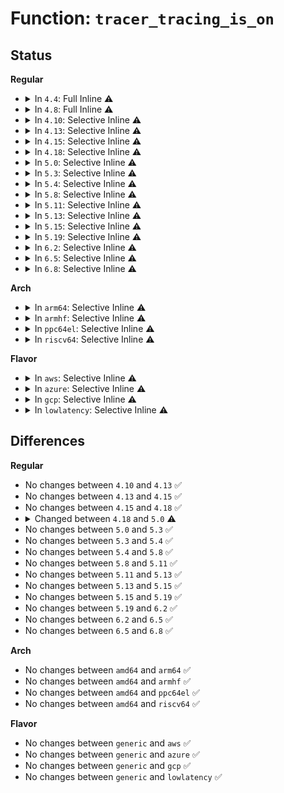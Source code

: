 # Function: <code>tracer_tracing_is_on</code>

## Status
<b>Regular</b>
<ul>
<li>
<details>
<summary>In <code>4.4</code>: Full Inline ⚠️</summary>

**Collision:** Unique Static

**Inline:** Full

**Transformation:** False

**Instances:**

```
In kernel/trace/trace.c (ffffffff8114ab17)
Location: kernel/trace/trace.c:815
Inline: True
Inline callers:
  - kernel/trace/trace.c:rb_simple_read
```
</details>
</li>
<li>
<details>
<summary>In <code>4.8</code>: Full Inline ⚠️</summary>

**Collision:** Unique Static

**Inline:** Full

**Transformation:** False

**Instances:**

```
In kernel/trace/trace.c (ffffffff81153d30)
Location: kernel/trace/trace.c:1050
Inline: True
Inline callers:
  - kernel/trace/trace.c:rb_simple_read
```
</details>
</li>
<li>
<details>
<summary>In <code>4.10</code>: Selective Inline ⚠️</summary>

```c
int tracer_tracing_is_on(struct trace_array *tr);
```

**Collision:** Unique Global

**Inline:** Selective

**Transformation:** False

**Instances:**

```
In kernel/trace/trace.c (ffffffff8115e30c)
Location: kernel/trace/trace.c:1093
Inline: True
Inline callers:
  - kernel/trace/trace.c:rb_simple_read
Direct callers:
  - kernel/trace/trace_hwlat.c:hwlat_tracer_init
  - kernel/trace/trace_hwlat.c:hwlat_tracer_init
```
**Symbols:**

```
ffffffff811619e0-ffffffff81161a05: tracer_tracing_is_on (STB_GLOBAL)
```
</details>
</li>
<li>
<details>
<summary>In <code>4.13</code>: Selective Inline ⚠️</summary>

```c
int tracer_tracing_is_on(struct trace_array *tr);
```

**Collision:** Unique Global

**Inline:** Selective

**Transformation:** False

**Instances:**

```
In kernel/trace/trace.c (ffffffff811617bc)
Location: kernel/trace/trace.c:1091
Inline: True
Inline callers:
  - kernel/trace/trace.c:rb_simple_read
Direct callers:
  - kernel/trace/trace_functions.c:ftrace_traceoff
  - kernel/trace/trace_functions.c:ftrace_traceon
  - kernel/trace/trace_hwlat.c:hwlat_tracer_init
  - kernel/trace/trace_hwlat.c:hwlat_tracer_init
```
**Symbols:**

```
ffffffff81164dc0-ffffffff81164de5: tracer_tracing_is_on (STB_GLOBAL)
```
</details>
</li>
<li>
<details>
<summary>In <code>4.15</code>: Selective Inline ⚠️</summary>

```c
int tracer_tracing_is_on(struct trace_array *tr);
```

**Collision:** Unique Global

**Inline:** Selective

**Transformation:** False

**Instances:**

```
In kernel/trace/trace.c (ffffffff8116ec4c)
Location: kernel/trace/trace.c:1091
Inline: True
Inline callers:
  - kernel/trace/trace.c:rb_simple_read
Direct callers:
  - kernel/trace/trace_functions.c:ftrace_traceoff
  - kernel/trace/trace_functions.c:ftrace_traceon
  - kernel/trace/trace_hwlat.c:hwlat_tracer_init
  - kernel/trace/trace_hwlat.c:hwlat_tracer_init
```
**Symbols:**

```
ffffffff81171d10-ffffffff81171d35: tracer_tracing_is_on (STB_GLOBAL)
```
</details>
</li>
<li>
<details>
<summary>In <code>4.18</code>: Selective Inline ⚠️</summary>

```c
int tracer_tracing_is_on(struct trace_array *tr);
```

**Collision:** Unique Global

**Inline:** Selective

**Transformation:** False

**Instances:**

```
In kernel/trace/trace.c (ffffffff8117cb35)
Location: kernel/trace/trace.c:1090
Inline: True
Inline callers:
  - kernel/trace/trace.c:rb_simple_write
  - kernel/trace/trace.c:rb_simple_read
Direct callers:
  - kernel/trace/trace_functions.c:ftrace_traceoff
  - kernel/trace/trace_functions.c:ftrace_traceon
  - kernel/trace/trace_hwlat.c:hwlat_tracer_init
  - kernel/trace/trace_hwlat.c:hwlat_tracer_init
```
**Symbols:**

```
ffffffff81180e80-ffffffff81180ea5: tracer_tracing_is_on (STB_GLOBAL)
```
</details>
</li>
<li>
<details>
<summary>In <code>5.0</code>: Selective Inline ⚠️</summary>

```c
bool tracer_tracing_is_on(struct trace_array *tr);
```

**Collision:** Unique Global

**Inline:** Selective

**Transformation:** False

**Instances:**

```
In kernel/trace/trace.c (ffffffff8118a3d2)
Location: kernel/trace/trace.c:1091
Inline: True
Inline callers:
  - kernel/trace/trace.c:rb_simple_write
  - kernel/trace/trace.c:rb_simple_read
Direct callers:
  - kernel/trace/trace_functions.c:ftrace_traceoff
  - kernel/trace/trace_functions.c:ftrace_traceon
  - kernel/trace/trace_hwlat.c:hwlat_tracer_init
  - kernel/trace/trace_hwlat.c:hwlat_tracer_init
```
**Symbols:**

```
ffffffff8118e840-ffffffff8118e863: tracer_tracing_is_on (STB_GLOBAL)
```
</details>
</li>
<li>
<details>
<summary>In <code>5.3</code>: Selective Inline ⚠️</summary>

```c
bool tracer_tracing_is_on(struct trace_array *tr);
```

**Collision:** Unique Global

**Inline:** Selective

**Transformation:** False

**Instances:**

```
In kernel/trace/trace.c (ffffffff81197adc)
Location: kernel/trace/trace.c:1262
Inline: True
Inline callers:
  - kernel/trace/trace.c:rb_simple_write
  - kernel/trace/trace.c:rb_simple_read
Direct callers:
  - kernel/trace/trace_functions.c:ftrace_traceoff
  - kernel/trace/trace_functions.c:ftrace_traceon
  - kernel/trace/trace_hwlat.c:hwlat_tracer_init
  - kernel/trace/trace_hwlat.c:hwlat_tracer_init
```
**Symbols:**

```
ffffffff8119c250-ffffffff8119c273: tracer_tracing_is_on (STB_GLOBAL)
```
</details>
</li>
<li>
<details>
<summary>In <code>5.4</code>: Selective Inline ⚠️</summary>

```c
bool tracer_tracing_is_on(struct trace_array *tr);
```

**Collision:** Unique Global

**Inline:** Selective

**Transformation:** False

**Instances:**

```
In kernel/trace/trace.c (ffffffff811a347c)
Location: kernel/trace/trace.c:1280
Inline: True
Inline callers:
  - kernel/trace/trace.c:rb_simple_write
  - kernel/trace/trace.c:rb_simple_read
Direct callers:
  - kernel/trace/trace_functions.c:ftrace_traceoff
  - kernel/trace/trace_functions.c:ftrace_traceon
  - kernel/trace/trace_hwlat.c:hwlat_tracer_init
  - kernel/trace/trace_hwlat.c:hwlat_tracer_init
```
**Symbols:**

```
ffffffff811a7c40-ffffffff811a7c63: tracer_tracing_is_on (STB_GLOBAL)
```
</details>
</li>
<li>
<details>
<summary>In <code>5.8</code>: Selective Inline ⚠️</summary>

```c
bool tracer_tracing_is_on(struct trace_array *tr);
```

**Collision:** Unique Global

**Inline:** Selective

**Transformation:** False

**Instances:**

```
In kernel/trace/trace.c (ffffffff811bceec)
Location: kernel/trace/trace.c:1315
Inline: True
Inline callers:
  - kernel/trace/trace.c:rb_simple_write
  - kernel/trace/trace.c:rb_simple_read
  - kernel/trace/trace.c:tracing_wait_pipe
  - kernel/trace/trace.c:tracing_record_tgid
  - kernel/trace/trace.c:tracing_record_taskinfo_sched_switch
Direct callers:
  - kernel/trace/trace_functions.c:ftrace_traceoff
  - kernel/trace/trace_functions.c:ftrace_traceon
  - kernel/trace/trace_functions.c:ftrace_traceoff_count
  - kernel/trace/trace_functions.c:ftrace_traceon_count
  - kernel/trace/trace_hwlat.c:hwlat_tracer_init
  - kernel/trace/trace_hwlat.c:hwlat_tracer_init
```
**Symbols:**

```
ffffffff811bffe0-ffffffff811c0003: tracer_tracing_is_on (STB_GLOBAL)
```
</details>
</li>
<li>
<details>
<summary>In <code>5.11</code>: Selective Inline ⚠️</summary>

```c
bool tracer_tracing_is_on(struct trace_array *tr);
```

**Collision:** Unique Global

**Inline:** Selective

**Transformation:** False

**Instances:**

```
In kernel/trace/trace.c (ffffffff811baafc)
Location: kernel/trace/trace.c:1466
Inline: True
Inline callers:
  - kernel/trace/trace.c:rb_simple_write
  - kernel/trace/trace.c:rb_simple_read
  - kernel/trace/trace.c:tracing_wait_pipe
  - kernel/trace/trace.c:tracing_record_tgid
  - kernel/trace/trace.c:tracing_record_taskinfo_sched_switch
Direct callers:
  - kernel/trace/trace_functions.c:ftrace_traceoff
  - kernel/trace/trace_functions.c:ftrace_traceon
  - kernel/trace/trace_functions.c:ftrace_traceoff_count
  - kernel/trace/trace_functions.c:ftrace_traceon_count
  - kernel/trace/trace_hwlat.c:hwlat_tracer_init
  - kernel/trace/trace_hwlat.c:hwlat_tracer_init
```
**Symbols:**

```
ffffffff811bdc10-ffffffff811bdc33: tracer_tracing_is_on (STB_GLOBAL)
```
</details>
</li>
<li>
<details>
<summary>In <code>5.13</code>: Selective Inline ⚠️</summary>

```c
bool tracer_tracing_is_on(struct trace_array *tr);
```

**Collision:** Unique Global

**Inline:** Selective

**Transformation:** False

**Instances:**

```
In kernel/trace/trace.c (ffffffff811bad6c)
Location: kernel/trace/trace.c:1463
Inline: True
Inline callers:
  - kernel/trace/trace.c:rb_simple_write
  - kernel/trace/trace.c:rb_simple_read
  - kernel/trace/trace.c:tracing_wait_pipe
  - kernel/trace/trace.c:tracing_is_on
Direct callers:
  - kernel/trace/trace_functions.c:ftrace_traceoff
  - kernel/trace/trace_functions.c:ftrace_traceon
  - kernel/trace/trace_functions.c:ftrace_traceoff_count
  - kernel/trace/trace_functions.c:ftrace_traceon_count
  - kernel/trace/trace_hwlat.c:hwlat_tracer_init
  - kernel/trace/trace_hwlat.c:hwlat_tracer_init
```
**Symbols:**

```
ffffffff811bd720-ffffffff811bd743: tracer_tracing_is_on (STB_GLOBAL)
```
</details>
</li>
<li>
<details>
<summary>In <code>5.15</code>: Selective Inline ⚠️</summary>

```c
bool tracer_tracing_is_on(struct trace_array *tr);
```

**Collision:** Unique Global

**Inline:** Selective

**Transformation:** False

**Instances:**

```
In kernel/trace/trace.c (ffffffff811e551c)
Location: kernel/trace/trace.c:1476
Inline: True
Inline callers:
  - kernel/trace/trace.c:rb_simple_write
  - kernel/trace/trace.c:rb_simple_read
  - kernel/trace/trace.c:tracing_wait_pipe
  - kernel/trace/trace.c:tracing_is_on
Direct callers:
  - kernel/trace/trace_functions.c:ftrace_traceoff
  - kernel/trace/trace_functions.c:ftrace_traceon
  - kernel/trace/trace_functions.c:ftrace_traceoff_count
  - kernel/trace/trace_functions.c:ftrace_traceon_count
  - kernel/trace/trace_hwlat.c:hwlat_tracer_init
  - kernel/trace/trace_hwlat.c:hwlat_tracer_init
  - kernel/trace/trace_events_trigger.c:traceoff_count_trigger
  - kernel/trace/trace_events_trigger.c:traceon_count_trigger
```
**Symbols:**

```
ffffffff811e8220-ffffffff811e8243: tracer_tracing_is_on (STB_GLOBAL)
```
</details>
</li>
<li>
<details>
<summary>In <code>5.19</code>: Selective Inline ⚠️</summary>

```c
bool tracer_tracing_is_on(struct trace_array *tr);
```

**Collision:** Unique Global

**Inline:** Selective

**Transformation:** False

**Instances:**

```
In kernel/trace/trace.c (ffffffff8121c8f4)
Location: kernel/trace/trace.c:1466
Inline: True
Inline callers:
  - kernel/trace/trace.c:rb_simple_write
  - kernel/trace/trace.c:rb_simple_read
  - kernel/trace/trace.c:tracing_wait_pipe
  - kernel/trace/trace.c:tracing_is_on
Direct callers:
  - kernel/trace/trace_functions.c:ftrace_traceoff
  - kernel/trace/trace_functions.c:ftrace_traceon
  - kernel/trace/trace_functions.c:ftrace_traceoff_count
  - kernel/trace/trace_functions.c:ftrace_traceon_count
  - kernel/trace/trace_hwlat.c:hwlat_tracer_init
  - kernel/trace/trace_hwlat.c:hwlat_tracer_init
  - kernel/trace/trace_events_trigger.c:traceoff_count_trigger
  - kernel/trace/trace_events_trigger.c:traceon_count_trigger
```
**Symbols:**

```
ffffffff8121fd50-ffffffff8121fd7f: tracer_tracing_is_on (STB_GLOBAL)
```
</details>
</li>
<li>
<details>
<summary>In <code>6.2</code>: Selective Inline ⚠️</summary>

```c
bool tracer_tracing_is_on(struct trace_array *tr);
```

**Collision:** Unique Global

**Inline:** Selective

**Transformation:** False

**Instances:**

```
In kernel/trace/trace.c (ffffffff812671ba)
Location: kernel/trace/trace.c:1472
Inline: True
Inline callers:
  - kernel/trace/trace.c:rb_simple_write
  - kernel/trace/trace.c:rb_simple_read
  - kernel/trace/trace.c:tracing_buffers_splice_read
  - kernel/trace/trace.c:tracing_wait_pipe
  - kernel/trace/trace.c:tracing_is_on
Direct callers:
  - kernel/trace/trace_functions.c:ftrace_traceoff
  - kernel/trace/trace_functions.c:ftrace_traceon
  - kernel/trace/trace_functions.c:ftrace_traceoff_count
  - kernel/trace/trace_functions.c:ftrace_traceon_count
  - kernel/trace/trace_hwlat.c:hwlat_tracer_init
  - kernel/trace/trace_hwlat.c:hwlat_tracer_init
  - kernel/trace/trace_events_trigger.c:traceoff_count_trigger
  - kernel/trace/trace_events_trigger.c:traceon_count_trigger
```
**Symbols:**

```
ffffffff8126a9e0-ffffffff8126aa0f: tracer_tracing_is_on (STB_GLOBAL)
```
</details>
</li>
<li>
<details>
<summary>In <code>6.5</code>: Selective Inline ⚠️</summary>

```c
bool tracer_tracing_is_on(struct trace_array *tr);
```

**Collision:** Unique Global

**Inline:** Selective

**Transformation:** False

**Instances:**

```
In kernel/trace/trace.c (ffffffff8127e27a)
Location: kernel/trace/trace.c:1523
Inline: True
Inline callers:
  - kernel/trace/trace.c:rb_simple_write
  - kernel/trace/trace.c:rb_simple_read
  - kernel/trace/trace.c:tracing_buffers_splice_read
  - kernel/trace/trace.c:tracing_wait_pipe
  - kernel/trace/trace.c:tracing_is_on
Direct callers:
  - kernel/trace/trace_functions.c:ftrace_traceoff
  - kernel/trace/trace_functions.c:ftrace_traceon
  - kernel/trace/trace_functions.c:ftrace_traceoff_count
  - kernel/trace/trace_functions.c:ftrace_traceon_count
  - kernel/trace/trace_hwlat.c:hwlat_tracer_init
  - kernel/trace/trace_hwlat.c:hwlat_tracer_init
  - kernel/trace/trace_osnoise.c:osnoise_main
  - kernel/trace/trace_osnoise.c:notify_new_max_latency
  - kernel/trace/trace_events_trigger.c:traceoff_count_trigger
  - kernel/trace/trace_events_trigger.c:traceon_count_trigger
```
**Symbols:**

```
ffffffff81281b60-ffffffff81281b8f: tracer_tracing_is_on (STB_GLOBAL)
```
</details>
</li>
<li>
<details>
<summary>In <code>6.8</code>: Selective Inline ⚠️</summary>

```c
bool tracer_tracing_is_on(struct trace_array *tr);
```

**Collision:** Unique Global

**Inline:** Selective

**Transformation:** False

**Instances:**

```
In kernel/trace/trace.c (ffffffff81298eba)
Location: kernel/trace/trace.c:1533
Inline: True
Inline callers:
  - kernel/trace/trace.c:rb_simple_write
  - kernel/trace/trace.c:rb_simple_read
  - kernel/trace/trace.c:tracing_buffers_splice_read
  - kernel/trace/trace.c:tracing_wait_pipe
  - kernel/trace/trace.c:tracing_is_on
Direct callers:
  - kernel/trace/trace_functions.c:ftrace_traceoff
  - kernel/trace/trace_functions.c:ftrace_traceon
  - kernel/trace/trace_functions.c:ftrace_traceoff_count
  - kernel/trace/trace_functions.c:ftrace_traceon_count
  - kernel/trace/trace_hwlat.c:hwlat_tracer_init
  - kernel/trace/trace_hwlat.c:hwlat_tracer_init
  - kernel/trace/trace_osnoise.c:osnoise_main
  - kernel/trace/trace_osnoise.c:notify_new_max_latency
  - kernel/trace/trace_events_trigger.c:traceoff_count_trigger
  - kernel/trace/trace_events_trigger.c:traceon_count_trigger
```
**Symbols:**

```
ffffffff8129cce0-ffffffff8129cd0f: tracer_tracing_is_on (STB_GLOBAL)
```
</details>
</li>
</ul>
<b>Arch</b>
<ul>
<li>
<details>
<summary>In <code>arm64</code>: Selective Inline ⚠️</summary>

```c
bool tracer_tracing_is_on(struct trace_array *tr);
```

**Collision:** Unique Global

**Inline:** Selective

**Transformation:** False

**Instances:**

```
In kernel/trace/trace.c (ffff80001021e718)
Location: kernel/trace/trace.c:1280
Inline: True
Inline callers:
  - kernel/trace/trace.c:rb_simple_write
  - kernel/trace/trace.c:rb_simple_read
Direct callers:
  - kernel/trace/trace_functions.c:ftrace_traceoff
  - kernel/trace/trace_functions.c:ftrace_traceon
  - kernel/trace/trace_hwlat.c:hwlat_tracer_init
  - kernel/trace/trace_hwlat.c:hwlat_tracer_init
```
**Symbols:**

```
ffff800010224278-ffff8000102242ac: tracer_tracing_is_on (STB_GLOBAL)
```
</details>
</li>
<li>
<details>
<summary>In <code>armhf</code>: Selective Inline ⚠️</summary>

```c
bool tracer_tracing_is_on(struct trace_array *tr);
```

**Collision:** Unique Global

**Inline:** Selective

**Transformation:** False

**Instances:**

```
In kernel/trace/trace.c (c045c5cc)
Location: kernel/trace/trace.c:1280
Inline: True
Inline callers:
  - kernel/trace/trace.c:rb_simple_write
  - kernel/trace/trace.c:rb_simple_read
  - kernel/trace/trace.c:tracing_wait_pipe
Direct callers:
  - kernel/trace/trace_functions.c:ftrace_traceoff
  - kernel/trace/trace_functions.c:ftrace_traceon
  - kernel/trace/trace_functions.c:ftrace_traceoff_count
  - kernel/trace/trace_functions.c:ftrace_traceon_count
  - kernel/trace/trace_hwlat.c:hwlat_tracer_init
```
**Symbols:**

```
c04619ec-c0461a20: tracer_tracing_is_on (STB_GLOBAL)
```
</details>
</li>
<li>
<details>
<summary>In <code>ppc64el</code>: Selective Inline ⚠️</summary>

```c
bool tracer_tracing_is_on(struct trace_array *tr);
```

**Collision:** Unique Global

**Inline:** Selective

**Transformation:** False

**Instances:**

```
In kernel/trace/trace.c (c0000000002a1968)
Location: kernel/trace/trace.c:1280
Inline: True
Inline callers:
  - kernel/trace/trace.c:rb_simple_write
  - kernel/trace/trace.c:rb_simple_read
  - kernel/trace/trace.c:tracing_wait_pipe
Direct callers:
  - kernel/trace/trace_functions.c:ftrace_traceoff
  - kernel/trace/trace_functions.c:ftrace_traceon
  - kernel/trace/trace_hwlat.c:hwlat_tracer_init
  - kernel/trace/trace_hwlat.c:hwlat_tracer_init
```
**Symbols:**

```
c0000000002a91e0-c0000000002a9238: tracer_tracing_is_on (STB_GLOBAL)
```
</details>
</li>
<li>
<details>
<summary>In <code>riscv64</code>: Selective Inline ⚠️</summary>

```c
bool tracer_tracing_is_on(struct trace_array *tr);
```

**Collision:** Unique Global

**Inline:** Selective

**Transformation:** False

**Instances:**

```
In kernel/trace/trace.c (ffffffe00017b0e2)
Location: kernel/trace/trace.c:1280
Inline: True
Inline callers:
  - kernel/trace/trace.c:rb_simple_write
  - kernel/trace/trace.c:rb_simple_read
  - kernel/trace/trace.c:tracing_wait_pipe
Direct callers:
  - kernel/trace/trace_functions.c:ftrace_traceoff
  - kernel/trace/trace_functions.c:ftrace_traceon
  - kernel/trace/trace_hwlat.c:hwlat_tracer_init
  - kernel/trace/trace_hwlat.c:hwlat_tracer_init
```
**Symbols:**

```
ffffffe00017f794-ffffffe00017f7bc: tracer_tracing_is_on (STB_GLOBAL)
```
</details>
</li>
</ul>
<b>Flavor</b>
<ul>
<li>
<details>
<summary>In <code>aws</code>: Selective Inline ⚠️</summary>

```c
bool tracer_tracing_is_on(struct trace_array *tr);
```

**Collision:** Unique Global

**Inline:** Selective

**Transformation:** False

**Instances:**

```
In kernel/trace/trace.c (ffffffff8119ba9c)
Location: kernel/trace/trace.c:1280
Inline: True
Inline callers:
  - kernel/trace/trace.c:rb_simple_write
  - kernel/trace/trace.c:rb_simple_read
Direct callers:
  - kernel/trace/trace_functions.c:ftrace_traceoff
  - kernel/trace/trace_functions.c:ftrace_traceon
  - kernel/trace/trace_hwlat.c:hwlat_tracer_init
  - kernel/trace/trace_hwlat.c:hwlat_tracer_init
```
**Symbols:**

```
ffffffff811a0260-ffffffff811a0283: tracer_tracing_is_on (STB_GLOBAL)
```
</details>
</li>
<li>
<details>
<summary>In <code>azure</code>: Selective Inline ⚠️</summary>

```c
bool tracer_tracing_is_on(struct trace_array *tr);
```

**Collision:** Unique Global

**Inline:** Selective

**Transformation:** False

**Instances:**

```
In kernel/trace/trace.c (ffffffff8118eb1c)
Location: kernel/trace/trace.c:1280
Inline: True
Inline callers:
  - kernel/trace/trace.c:rb_simple_write
  - kernel/trace/trace.c:rb_simple_read
Direct callers:
  - kernel/trace/trace_functions.c:ftrace_traceoff
  - kernel/trace/trace_functions.c:ftrace_traceon
  - kernel/trace/trace_hwlat.c:hwlat_tracer_init
  - kernel/trace/trace_hwlat.c:hwlat_tracer_init
```
**Symbols:**

```
ffffffff81193270-ffffffff81193293: tracer_tracing_is_on (STB_GLOBAL)
```
</details>
</li>
<li>
<details>
<summary>In <code>gcp</code>: Selective Inline ⚠️</summary>

```c
bool tracer_tracing_is_on(struct trace_array *tr);
```

**Collision:** Unique Global

**Inline:** Selective

**Transformation:** False

**Instances:**

```
In kernel/trace/trace.c (ffffffff8119986c)
Location: kernel/trace/trace.c:1280
Inline: True
Inline callers:
  - kernel/trace/trace.c:rb_simple_write
  - kernel/trace/trace.c:rb_simple_read
Direct callers:
  - kernel/trace/trace_functions.c:ftrace_traceoff
  - kernel/trace/trace_functions.c:ftrace_traceon
  - kernel/trace/trace_hwlat.c:hwlat_tracer_init
  - kernel/trace/trace_hwlat.c:hwlat_tracer_init
```
**Symbols:**

```
ffffffff8119e030-ffffffff8119e053: tracer_tracing_is_on (STB_GLOBAL)
```
</details>
</li>
<li>
<details>
<summary>In <code>lowlatency</code>: Selective Inline ⚠️</summary>

```c
bool tracer_tracing_is_on(struct trace_array *tr);
```

**Collision:** Unique Global

**Inline:** Selective

**Transformation:** False

**Instances:**

```
In kernel/trace/trace.c (ffffffff811a750c)
Location: kernel/trace/trace.c:1280
Inline: True
Inline callers:
  - kernel/trace/trace.c:rb_simple_write
  - kernel/trace/trace.c:rb_simple_read
Direct callers:
  - kernel/trace/trace_functions.c:ftrace_traceoff
  - kernel/trace/trace_functions.c:ftrace_traceon
  - kernel/trace/trace_hwlat.c:hwlat_tracer_init
  - kernel/trace/trace_hwlat.c:hwlat_tracer_init
```
**Symbols:**

```
ffffffff811abd10-ffffffff811abd33: tracer_tracing_is_on (STB_GLOBAL)
```
</details>
</li>
</ul>

## Differences
<b>Regular</b>
<ul>
<li>
No changes between <code>4.10</code> and <code>4.13</code> ✅
</li>
<li>
No changes between <code>4.13</code> and <code>4.15</code> ✅
</li>
<li>
No changes between <code>4.15</code> and <code>4.18</code> ✅
</li>
<li>
<details>
<summary>Changed between <code>4.18</code> and <code>5.0</code> ⚠️</summary>
<ul>
<li>
<b>Return type changed. </b>
<code>int</code> ➡️ <code>bool</code>
</li>
</ul>
</details>
</li>
<li>
No changes between <code>5.0</code> and <code>5.3</code> ✅
</li>
<li>
No changes between <code>5.3</code> and <code>5.4</code> ✅
</li>
<li>
No changes between <code>5.4</code> and <code>5.8</code> ✅
</li>
<li>
No changes between <code>5.8</code> and <code>5.11</code> ✅
</li>
<li>
No changes between <code>5.11</code> and <code>5.13</code> ✅
</li>
<li>
No changes between <code>5.13</code> and <code>5.15</code> ✅
</li>
<li>
No changes between <code>5.15</code> and <code>5.19</code> ✅
</li>
<li>
No changes between <code>5.19</code> and <code>6.2</code> ✅
</li>
<li>
No changes between <code>6.2</code> and <code>6.5</code> ✅
</li>
<li>
No changes between <code>6.5</code> and <code>6.8</code> ✅
</li>
</ul>
<b>Arch</b>
<ul>
<li>
No changes between <code>amd64</code> and <code>arm64</code> ✅
</li>
<li>
No changes between <code>amd64</code> and <code>armhf</code> ✅
</li>
<li>
No changes between <code>amd64</code> and <code>ppc64el</code> ✅
</li>
<li>
No changes between <code>amd64</code> and <code>riscv64</code> ✅
</li>
</ul>
<b>Flavor</b>
<ul>
<li>
No changes between <code>generic</code> and <code>aws</code> ✅
</li>
<li>
No changes between <code>generic</code> and <code>azure</code> ✅
</li>
<li>
No changes between <code>generic</code> and <code>gcp</code> ✅
</li>
<li>
No changes between <code>generic</code> and <code>lowlatency</code> ✅
</li>
</ul>
